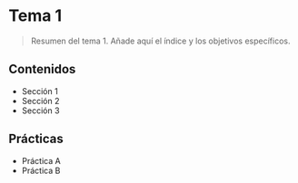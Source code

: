 # Tema 1

> Resumen del tema 1. Añade aquí el índice y los objetivos específicos.

## Contenidos
- Sección 1
- Sección 2
- Sección 3

## Prácticas
- Práctica A
- Práctica B
